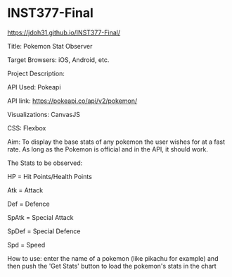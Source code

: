 # INST377-Final
https://jdoh31.github.io/INST377-Final/

Title: Pokemon Stat Observer

Target Browsers: iOS, Android, etc.

Project Description: 

  API Used: Pokeapi 
  
  API link: https://pokeapi.co/api/v2/pokemon/  
    
  Visualizations: CanvasJS
  
  CSS: Flexbox
  
  Aim: To display the base stats of any pokemon the user wishes for at a fast rate. As long as the Pokemon is official and in the API, it should work.


The Stats to be observed:

HP = Hit Points/Health Points

Atk = Attack

Def = Defence

SpAtk = Special Attack

SpDef = Special Defence

Spd = Speed

How to use: enter the name of a pokemon (like pikachu for example) and then push the 'Get Stats' button to load the pokemon's stats in the chart
